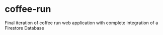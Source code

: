# coffee-run
Final iteration of coffee run web application with complete integration of a Firestore Database
